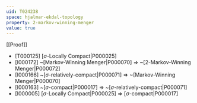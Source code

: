 ```yaml
---
uid: T024238
space: hjalmar-ekdal-topology
property: 2-markov-winning-menger
value: true
---
```

[[Proof]]

* [T000125] [$\sigma$-Locally Compact|P000025]
* [I000172] ~[Markov-Winning Menger|P000070] => ~[2-Markov-Winning Menger|P000072]
* [I000166] ~[$\sigma$-relatively-compact|P000071] => ~[Markov-Winning Menger|P000070]
* [I000163] ~[$\sigma$-compact|P000017] => ~[$\sigma$-relatively-compact|P000071]
* [I000005] [$\sigma$-Locally Compact|P000025] => [$\sigma$-compact|P000017]

